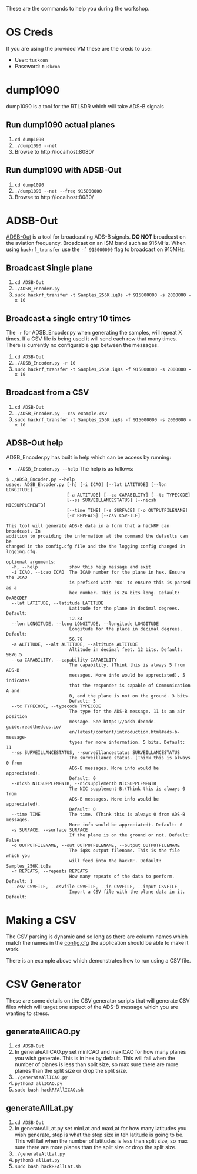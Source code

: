These are the commands to help you during the workshop.

# OS Creds
If you are using the provided VM these are the creds to use:
* User: `tuskcon`
* Password: `tuskcon`

# dump1090
dump1090 is a tool for the RTLSDR which will take ADS-B signals

## Run dump1090 actual planes
1. `cd dump1090`
1. `./dump1090 --net`
1. Browse to http://localhost:8080/

## Run dump1090 with ADSB-Out
1. `cd dump1090`
1. `./dump1090 --net --freq 915000000`
1. Browse to http://localhost:8080/

# ADSB-Out
[ADSB-Out](https://github.com/nzkarit/ADSB-Out) is a tool for broadcasting ADS-B signals. **DO NOT** broadcast on the aviation frequency. Broadcast on an ISM band such as 915MHz. When using `hackrf_transfer` use the `-f 915000000` flag to broadcast on 915MHz.

## Broadcast Single plane
1. `cd ADSB-Out`
1. `./ADSB_Encoder.py`
1. `sudo hackrf_transfer -t Samples_256K.iq8s -f 915000000 -s 2000000 -x 10`

## Broadcast a single entry 10 times
The `-r` for ADSB_Encoder.py when generating the samples, will repeat X times. If a CSV file is being used it will send each row that many times. There is currently no configurable gap between the messages.
1. `cd ADSB-Out`
1. `./ADSB_Encoder.py -r 10`
1. `sudo hackrf_transfer -t Samples_256K.iq8s -f 915000000 -s 2000000 -x 10`

## Broadcast from a CSV
1. `cd ADSB-Out`
1. `./ADSB_Encoder.py --csv example.csv`
1. `sudo hackrf_transfer -t Samples_256K.iq8s -f 915000000 -s 2000000 -x 10`

## ADSB-Out help
ADSB_Encoder.py has built in help which can be access by running:
* `./ADSB_Encoder.py --help`
The help is as follows:
```
$ ./ADSB_Encoder.py --help
usage: ADSB_Encoder.py [-h] [-i ICAO] [--lat LATITUDE] [--lon LONGITUDE]
                       [-a ALTITUDE] [--ca CAPABILITY] [--tc TYPECODE]
                       [--ss SURVEILLANCESTATUS] [--nicsb NICSUPPLEMENTB]
                       [--time TIME] [-s SURFACE] [-o OUTPUTFILENAME]
                       [-r REPEATS] [--csv CSVFILE]

This tool will generate ADS-B data in a form that a hackRF can broadcast. In
addition to providing the information at the command the defaults can be
changed in the config.cfg file and the the logging config changed in
logging.cfg.

optional arguments:
  -h, --help            show this help message and exit
  -i ICAO, --icao ICAO  The ICAO number for the plane in hex. Ensure the ICAO
                        is prefixed with '0x' to ensure this is parsed as a
                        hex number. This is 24 bits long. Default: 0xABCDEF
  --lat LATITUDE, --latitude LATITUDE
                        Latitude for the plane in decimal degrees. Default:
                        12.34
  --lon LONGITUDE, --long LONGITUDE, --longitude LONGITUDE
                        Longitude for the place in decimal degrees. Default:
                        56.78
  -a ALTITUDE, --alt ALTITUDE, --altitude ALTITUDE
                        Altitude in decimal feet. 12 bits. Default: 9876.5
  --ca CAPABILITY, --capability CAPABILITY
                        The capability. (Think this is always 5 from ADS-B
                        messages. More info would be appreciated). 5 indicates
                        that the responder is capable of Communication A and
                        B, and the plane is not on the ground. 3 bits.
                        Default: 5
  --tc TYPECODE, --typecode TYPECODE
                        The type for the ADS-B message. 11 is an air position
                        message. See https://adsb-decode-guide.readthedocs.io/
                        en/latest/content/introduction.html#ads-b-message-
                        types for more information. 5 bits. Default: 11
  --ss SURVEILLANCESTATUS, --surveillancestatus SURVEILLANCESTATUS
                        The surveillance status. (Think this is always 0 from
                        ADS-B messages. More info would be appreciated).
                        Default: 0
  --nicsb NICSUPPLEMENTB, --nicsupplementb NICSUPPLEMENTB
                        The NIC supplement-B.(Think this is always 0 from
                        ADS-B messages. More info would be appreciated).
                        Default: 0
  --time TIME           The time. (Think this is always 0 from ADS-B messages.
                        More info would be appreciated). Default: 0
  -s SURFACE, --surface SURFACE
                        If the plane is on the ground or not. Default: False
  -o OUTPUTFILENAME, --out OUTPUTFILENAME, --output OUTPUTFILENAME
                        The iq8s output filename. This is the file which you
                        will feed into the hackRF. Default: Samples_256K.iq8s
  -r REPEATS, --repeats REPEATS
                        How many repeats of the data to perform. Default: 1
  --csv CSVFILE, --csvfile CSVFILE, --in CSVFILE, --input CSVFILE
                        Import a CSV file with the plane data in it. Default:
```
# Making a CSV
The CSV parsing is dynamic and so long as there are column names which match the names in the [config.cfg](https://github.com/nzkarit/ADSB-Out/blob/master/config.cfg) the application should be able to make it work.

There is an example above which demonstrates how to run using a CSV file.

# CSV Generator
These are some details on the CSV generator scripts that will generate CSV files which will target one aspect of the ADS-B message which you are wanting to stress.

## generateAllICAO.py
1. `cd ADSB-Out`
1. In generateAllICAO.py set minICAO and maxICAO for how many planes you wish generate. This is in hex by default. This will fail when the number of planes is less than split size, so max sure there are more planes than the split size or drop the split size.
1. `./generateAllICAO.py`
1. `python3 allICAO.py`
1. `sudo bash hackRFAllICAO.sh`

## generateAllLat.py
1. `cd ADSB-Out`
1. In generateAllLat.py set minLat and maxLat for how many latitudes you wish generate, step is what the step size in teh latitude is going to be. This will fail when the number of latitudes is less than split size, so max sure there are more planes than the split size or drop the split size.
1. `./generateAllLat.py`
1. `python3 allLat.py`
1. `sudo bash hackRFAllLat.sh`
